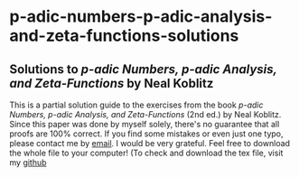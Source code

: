 # p-adic-numbers-p-adic-analysis-and-zeta-functions-solutions

## Solutions to *p-adic Numbers, p-adic Analysis, and Zeta-Functions* by Neal Koblitz

This is a partial solution guide to the exercises from the book *p-adic Numbers, p-adic Analysis, and Zeta-Functions* (2nd ed.) by Neal Koblitz. Since this paper was done by myself solely, there's no guarantee that all proofs are 100% correct. If you find some mistakes or even just one typo, please contact me by <a href="mailto:timo65537@protonmail.com">email</a>. I would be very grateful. Feel free to download the whole file to your computer! (To check and download the tex file, visit my [github]([https://github.com/bettertimo/a-classical-introduction-to-modern-number-theory-solutions](https://github.com/bettertimo/p-adic-numbers-p-adic-analysis-and-zeta-functions-solutions).)
